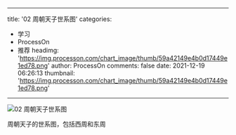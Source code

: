 
---
title: '02 周朝天子世系图'
categories: 
 - 学习
 - ProcessOn
 - 推荐
headimg: 'https://img.processon.com/chart_image/thumb/59a42149e4b0d17449e1ed78.png'
author: ProcessOn
comments: false
date: 2021-12-19 06:26:13
thumbnail: 'https://img.processon.com/chart_image/thumb/59a42149e4b0d17449e1ed78.png'
---

<div>   
<img class="thumb" alt="02 周朝天子世系图" src="https://img.processon.com/chart_image/thumb/59a42149e4b0d17449e1ed78.png" referrerpolicy="no-referrer">
<p>周朝天子的世系图，包括西周和东周</p>  
</div>
            
